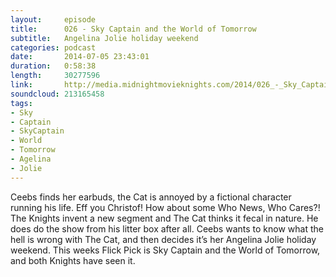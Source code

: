 ```yaml
---
layout:     episode
title:      026 - Sky Captain and the World of Tomorrow
subtitle:   Angelina Jolie holiday weekend
categories: podcast
date:       2014-07-05 23:43:01
duration:   0:58:38
length:     30277596
link:       http://media.midnightmovieknights.com/2014/026_-_Sky_Captain_and_the_World_of_Tomorrow.m4a
soundcloud: 213165458
tags:
- Sky
- Captain
- SkyCaptain
- World
- Tomorrow
- Agelina
- Jolie
---
```

Ceebs finds her earbuds, the Cat is annoyed by a fictional character running his life. Eff you Christof! How about some Who News, Who Cares?! The Knights invent a new segment and The Cat thinks it fecal in nature. He does do the show from his litter box after all. Ceebs wants to know what the hell is wrong with The Cat, and then decides it’s her Angelina Jolie holiday weekend. This weeks Flick Pick is Sky Captain and the World of Tomorrow, and both Knights have seen it.